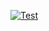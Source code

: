 [![Test](https://github.com/wiaoj/ecommerce/actions/workflows/test.yml/badge.svg)](https://github.com/wiaoj/ecommerce/actions/workflows/test.yml)